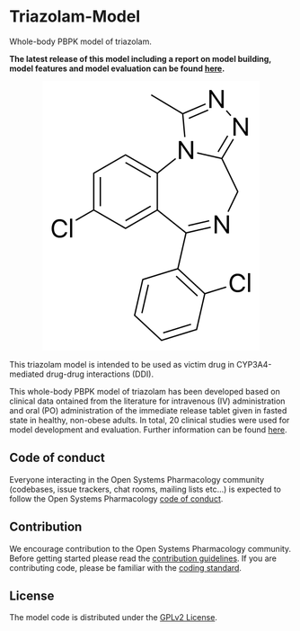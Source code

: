 # Triazolam-Model
Whole-body PBPK model of triazolam.

**The latest release of this model including a report on model building, model features and model evaluation can be found [here](../../releases/latest).**

<p align="center">
  <img src="Triazolam.png">
</p> 

This triazolam model is intended to be used as victim drug in CYP3A4-mediated drug-drug interactions (DDI).

This whole-body PBPK model of triazolam has been developed based on clinical data ontained from the literature for intravenous (IV) administration and oral (PO) administration of the immediate release tablet given in fasted state in healthy, non-obese adults. In total, 20 clinical studies were used for model development and evaluation. Further information can be found [here](../../releases/latest).

## Code of conduct

Everyone interacting in the Open Systems Pharmacology community (codebases, issue trackers, chat rooms, mailing lists etc...) is expected to follow the Open Systems Pharmacology [code of conduct](https://github.com/Open-Systems-Pharmacology/Suite/blob/master/CODE_OF_CONDUCT.md#contributor-covenant-code-of-conduct).

## Contribution

We encourage contribution to the Open Systems Pharmacology community. Before getting started please read the [contribution guidelines](https://github.com/Open-Systems-Pharmacology/Suite/blob/master/CONTRIBUTING.md#ways-to-contribute). If you are contributing code, please be familiar with the [coding standard](https://github.com/Open-Systems-Pharmacology/Suite/blob/master/CODING_STANDARDS.md#visual-studio-settings).

## License

The model code is distributed under the [GPLv2 License](https://github.com/Open-Systems-Pharmacology/Suite/blob/develop/LICENSE).
